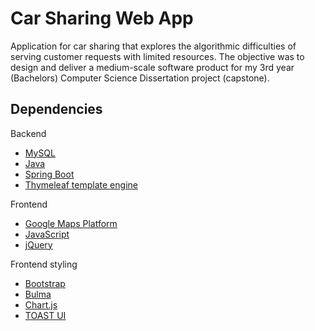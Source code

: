 # Car Sharing Web App
Application for car sharing that explores the algorithmic difficulties of serving customer requests with limited resources.
The objective was to design and deliver a medium-scale software product for my 3rd year (Bachelors) Computer Science Dissertation project (capstone). 

## Dependencies

Backend
- [MySQL](https://www.mysql.com/)
- [Java](https://www.java.com/en/download/help/java8.html)
- [Spring Boot](https://spring.io/projects/spring-boot)
- [Thymeleaf template engine](https://www.thymeleaf.org/documentation.html)

Frontend
- [Google Maps Platform](https://developers.google.com/maps)
- [JavaScript](https://www.javascript.com/)
- [jQuery](https://jquery.com/)

Frontend styling
- [Bootstrap](https://themes.getbootstrap.com/product-category/admin-dashboard/)
- [Bulma](https://bulma.io/documentation/)
- [Chart.js](https://www.chartjs.org/docs/latest/)
- [TOAST UI](https://ui.toast.com/)
